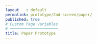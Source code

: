 ```yaml
---
layout   : default
permalink: prototype/2nd-screen/paper/
published: true
# Custom Page Variables
# ─────────────────────
title: Paper Prototype
---
```

